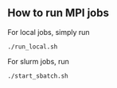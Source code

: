 ## How to run MPI jobs

For local jobs, simply run
```
./run_local.sh
```

For slurm jobs, run
```
./start_sbatch.sh
```
